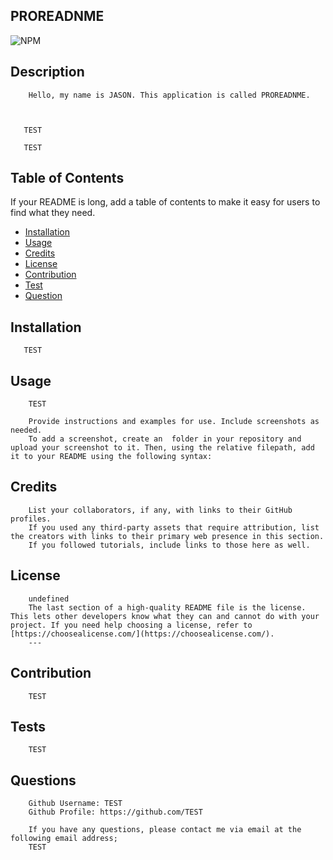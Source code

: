 
## PROREADNME
![NPM](https://img.shields.io/npm/l/inquirer)
        
## Description
        Hello, my name is JASON. This application is called PROREADNME.
      
       

       TEST

       TEST

## Table of Contents 
If your README is long, add a table of contents to make it easy for users to find what they need.
- [Installation](##-Installation)
- [Usage](##-Usage)
- [Credits](##-Credits)
- [License](##-license)
- [Contribution](##-contribution)
- [Test](##-test)
- [Question](##-question)

 ## Installation

       TEST
 ## Usage

        TEST

        Provide instructions and examples for use. Include screenshots as needed.
        To add a screenshot, create an  folder in your repository and upload your screenshot to it. Then, using the relative filepath, add it to your README using the following syntax:
           
 ## Credits
        List your collaborators, if any, with links to their GitHub profiles.
        If you used any third-party assets that require attribution, list the creators with links to their primary web presence in this section.
        If you followed tutorials, include links to those here as well.

## License

        undefined
        The last section of a high-quality README file is the license. This lets other developers know what they can and cannot do with your project. If you need help choosing a license, refer to [https://choosealicense.com/](https://choosealicense.com/).
        ---
        
## Contribution
        TEST

## Tests
        TEST

## Questions
        Github Username: TEST
        Github Profile: https://github.com/TEST

        If you have any questions, please contact me via email at the following email address;
        TEST
     
